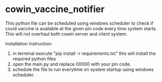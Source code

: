 # cowin_vaccine_notifier
This python file can be scheduled using windows scheduler to check if covid vaccine is available at the given pin code every time system starts. This will not overhaul both cowin server and client system. 

installation instruction:
 1. in terminal execute "pip install -r requirements.txt" this will install the required python files
 2. open the main.py and replace 00000 with your pin code.
 3. schedule the file to run everytime on system startup using windows scheduler.
